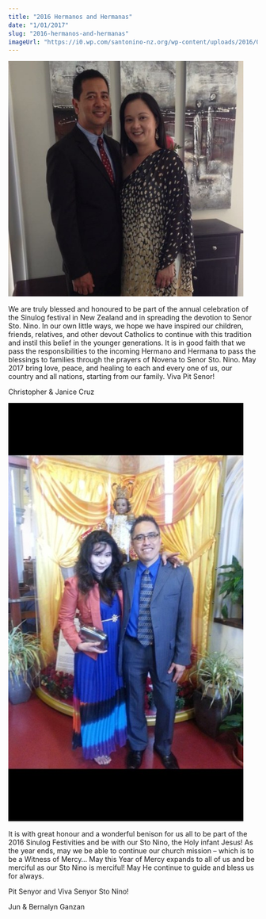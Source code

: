 ```yaml
---
title: "2016 Hermanos and Hermanas"
date: "1/01/2017"
slug: "2016-hermanos-and-hermanas"
imageUrl: "https://i0.wp.com/santonino-nz.org/wp-content/uploads/2016/01/Christopher-and-Janice-Cruz-1.jpg?resize=381%2C381"
---
```


![](assets\images\Christopher-and-Janice-Cruz-1.jpg)

We are truly blessed and honoured to be part of the annual celebration of the Sinulog festival in New Zealand and in spreading the devotion to Senor Sto. Nino. In our own little ways, we hope we have inspired our children, friends, relatives, and other devout Catholics to continue with this tradition and instil this belief in the younger generations. It is in good faith that we pass the responsibilities to the incoming Hermano and Hermana to pass the blessings to families through the prayers of Novena to Senor Sto. Nino. May 2017 bring love, peace, and healing to each and every one of us, our country and all nations, starting from our family. Viva Pit Senor!

Christopher & Janice Cruz

![](assets\images\JunBernalyn3-576x1024.jpg)

It is with great honour and a wonderful benison for us all to be part of the 2016 Sinulog Festivities and be with our Sto Nino, the Holy infant Jesus! As the year ends, may we be able to continue our church mission – which is to be a Witness of Mercy… May this Year of Mercy expands to all of us and be merciful as our Sto Nino is merciful! May He continue to guide and bless us for always.

Pit Senyor and Viva Senyor Sto Nino!

Jun & Bernalyn Ganzan